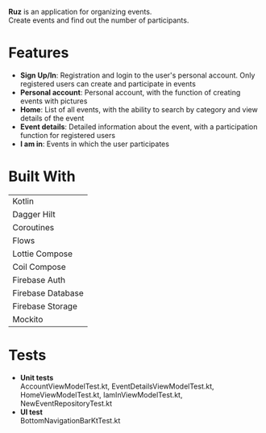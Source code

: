 **Ruz** is an application for organizing events.<br />Create events and find out the number of participants.

# Features
- **Sign Up/In**: Registration and login to the user's personal account. Only registered users can create and participate in events
- **Personal account**: Personal account, with the function of creating events with pictures
- **Home**: List of all events, with the ability to search by category and view details of the event
- **Event details**: Detailed information about the event, with a participation function for registered users
- **I am in**: Events in which the user participates

# Built With
|                   |
|:------------------|
| Kotlin            |
| Dagger Hilt       |
| Coroutines        |
| Flows             |
| Lottie Compose    |
| Coil Compose      |
| Firebase Auth     |
| Firebase Database |
| Firebase Storage  |
| Mockito           |

# Tests
- **Unit tests**<br />AccountViewModelTest.kt, EventDetailsViewModelTest.kt, HomeViewModelTest.kt, IamInViewModelTest.kt, NewEventRepositoryTest.kt<br />
- **UI test**<br />BottomNavigationBarKtTest.kt